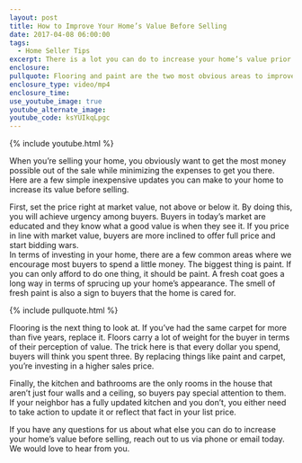 ```yaml
---
layout: post
title: How to Improve Your Home’s Value Before Selling
date: 2017-04-08 06:00:00
tags:
  - Home Seller Tips
excerpt: There is a lot you can do to increase your home’s value prior to selling. Here are a few of our top tips.
enclosure:
pullquote: Flooring and paint are the two most obvious areas to improve.
enclosure_type: video/mp4
enclosure_time:
use_youtube_image: true
youtube_alternate_image:
youtube_code: ksYUIkqLpgc
---
```



{% include youtube.html %}

When you’re selling your home, you obviously want to get the most money possible out of the sale while minimizing the expenses to get you there. Here are a few simple inexpensive updates you can make to your home to increase its value before selling.

First, set the price right at market value, not above or below it. By doing this, you will achieve urgency among buyers. Buyers in today’s market are educated and they know what a good value is when they see it. If you price in line with market value, buyers are more inclined to offer full price and start bidding wars.
<br>In terms of investing in your home, there are a few common areas where we encourage most buyers to spend a little money. The biggest thing is paint. If you can only afford to do one thing, it should be paint. A fresh coat goes a long way in terms of sprucing up your home’s appearance. The smell of fresh paint is also a sign to buyers that the home is cared for.

{% include pullquote.html %}

Flooring is the next thing to look at. If you’ve had the same carpet for more than five years, replace it. Floors carry a lot of weight for the buyer in terms of their perception of value. The trick here is that every dollar you spend, buyers will think you spent three. By replacing things like paint and carpet, you’re investing in a higher sales price.

Finally, the kitchen and bathrooms are the only rooms in the house that aren’t just four walls and a ceiling, so buyers pay special attention to them. If your neighbor has a fully updated kitchen and you don’t, you either need to take action to update it or reflect that fact in your list price.

If you have any questions for us about what else you can do to increase your home’s value before selling, reach out to us via phone or email today. We would love to hear from you.